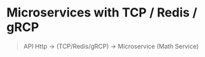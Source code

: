 # Microservices with TCP / Redis / gRCP

> API Http -> (TCP/Redis/gRCP) -> Microservice (Math Service)
